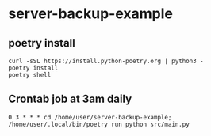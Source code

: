 # server-backup-example

## poetry install
```
curl -sSL https://install.python-poetry.org | python3 -
poetry install
poetry shell
```

## Crontab job at 3am daily

```
0 3 * * * cd /home/user/server-backup-example; /home/user/.local/bin/poetry run python src/main.py
```